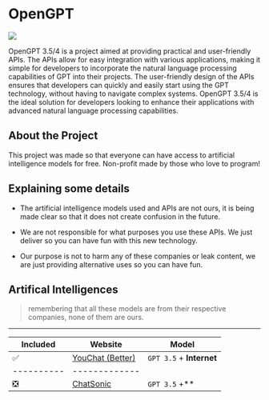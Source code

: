 # OpenGPT

![](https://encrypted-tbn0.gstatic.com/images?q=tbn:ANd9GcQsEfLSZIbASnlS4lwxcCMytQISQOhgYlgdug&usqp=CAU)

OpenGPT 3.5/4 is a project aimed at providing practical and user-friendly APIs. The APIs allow for easy integration with various applications, making it simple for developers to incorporate the natural language processing capabilities of GPT into their projects. The user-friendly design of the APIs ensures that developers can quickly and easily start using the GPT technology, without having to navigate complex systems. OpenGPT 3.5/4 is the ideal solution for developers looking to enhance their applications with advanced natural language processing capabilities.

## About the Project

This project was made so that everyone can have access to artificial intelligence models for free. Non-profit made by those who love to program!

## Explaining some details

- The artificial intelligence models used and APIs are not ours, it is being made clear so that it does not create confusion in the future.

- We are not responsible for what purposes you use these APIs. We just deliver so you can have fun with this new technology.

- Our purpose is not to harm any of these companies or leak content, we are just providing alternative uses so you can have fun.

## Artifical Intelligences
> remembering that all these models are from their respective companies, none of them are ours.

------------------------------
| Included | Website | Model |
|----------|---------|---------|
|    ✅    | [YouChat (Better)](https://you.com/) |  `GPT 3.5` + **Internet**  |
|----------|-------------|
|    ❎    | [ChatSonic](https://writesonic.com) | `GPT 3.5` +**
